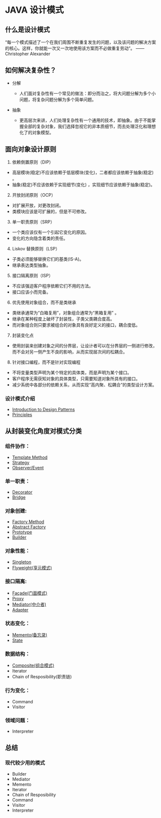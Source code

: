 # JAVA 设计模式

## 什么是设计模式
“每一个模式描述了一个在我们周围不断重复发生的问题，以及该问题的解决方案的核心。这样，你就能一次又一次地使用该方案而不必做重复劳动”。
——Christopher Alexander

## 如何解决复杂性？
+ 分解
  
  + 人们面对复杂性有一个常见的做法：即分而治之，将大问题分解为多个小问题，将复杂问题分解为多个简单问题。
+ 抽象
  + 更高层次来讲，人们处理复杂性有一个通用的技术，即抽象。由于不能掌握全部的复杂对象，我们选择忽视它的非本质细节，而去处理泛化和理想化了的对象模型。
  
  
## 面向对象设计原则
1. 依赖倒置原则（DIP）
  + 高层模块(稳定)不应该依赖于低层模块(变化)，二者都应该依赖于抽象(稳定) 。
  + 抽象(稳定)不应该依赖于实现细节(变化) ，实现细节应该依赖于抽象(稳定)。
2. 开放封闭原则（OCP）
  + 对扩展开放，对更改封闭。
  + 类模块应该是可扩展的，但是不可修改。
3. 单一职责原则（SRP）
  + 一个类应该仅有一个引起它变化的原因。
  + 变化的方向隐含着类的责任。
4. Liskov 替换原则（LSP）
  + 子类必须能够替换它们的基类(IS-A)。
  + 继承表达类型抽象。
5. 接口隔离原则（ISP）
  + 不应该强迫客户程序依赖它们不用的方法。
  + 接口应该小而完备。
6. 优先使用对象组合，而不是类继承
  + 类继承通常为“白箱复用”，对象组合通常为“黑箱复用” 。
  + 继承在某种程度上破坏了封装性，子类父类耦合度高。
  + 而对象组合则只要求被组合的对象具有良好定义的接口，耦合度低。
7. 封装变化点
  + 使用封装来创建对象之间的分界层，让设计者可以在分界层的一侧进行修改，而不会对另一侧产生不良的影响，从而实现层次间的松耦合。
8. 针对接口编程，而不是针对实现编程
  + 不将变量类型声明为某个特定的具体类，而是声明为某个接口。
  + 客户程序无需获知对象的具体类型，只需要知道对象所具有的接口。
  + 减少系统中各部分的依赖关系，从而实现“高内聚、松耦合”的类型设计方案。

### 设计模式介绍
* [Introduction to Design Patterns](https://github.com/Tianweidadada/JavaDesignPatterns/tree/main/Chapter01_Introduction2DesignPatterns)
* [Principles](https://github.com/Tianweidadada/JavaDesignPatterns/tree/main/Chapter02_ObjectOrientedDesignPrinciples)
## 从封装变化角度对模式分类
### 组件协作：
+ [Template Method](https://github.com/Tianweidadada/JavaDesignPatterns/tree/main/Chapter03_TemplateMethod)  
+ [Strategy](https://github.com/Tianweidadada/JavaDesignPatterns/tree/main/Chapter04_Strategy)
+ [Observer/Event](https://github.com/Tianweidadada/JavaDesignPatterns/tree/main/Chapter05_Observer)  


### 单一职责：
+ [Decorator](https://github.com/Tianweidadada/JavaDesignPatterns/tree/main/Chapter06_Decorator)
+ [Bridge](https://github.com/Tianweidadada/JavaDesignPatterns/tree/main/Chapter07_Bridge)

### 对象创建:
+ [Factory Method](https://github.com/Tianweidadada/JavaDesignPatterns/tree/main/Chapter08_Factory%20Method)
+ [Abstract Factory](https://github.com/Tianweidadada/JavaDesignPatterns/tree/main/Chapter09_Abstract%20Factory)
+ [Prototype](https://github.com/Tianweidadada/JavaDesignPatterns/tree/main/Chapter10_Prototype)
+ [Builder](https://github.com/Tianweidadada/JavaDesignPatterns/tree/main/Chapter11_Builder)


### 对象性能：
+ [Singleton](https://github.com/Tianweidadada/JavaDesignPatterns/tree/main/Chapter12_Singleton)
+ [Flyweight(享元模式)](https://github.com/Tianweidadada/JavaDesignPatterns/tree/main/Chapter13_Flyweight)  

### 接口隔离:
+ [Façade(门面模式)](https://github.com/Tianweidadada/JavaDesignPatterns/tree/main/Chapter14_Facade)
+ [Proxy](https://github.com/Tianweidadada/JavaDesignPatterns/tree/main/Chapter15_Proxy)
+ [Mediator(中介者)](https://github.com/Tianweidadada/JavaDesignPatterns/tree/main/Chapter17_Mediator)
+ [Adapter](https://github.com/Tianweidadada/JavaDesignPatterns/tree/main/Chapter16_Adapter)


### 状态变化：
+ [Memento(备忘录)](https://github.com/Tianweidadada/JavaDesignPatterns/tree/main/Chapter19_Memento)
+ [State](https://github.com/Tianweidadada/JavaDesignPatterns/tree/main/Chapter18_State)


### 数据结构：
+ [Composite(组合模式)](https://github.com/Tianweidadada/JavaDesignPatterns/tree/main/Chapter20_Composite)
+ Iterator
+ Chain of Resposibility(职责链)


### 行为变化：
+ Command
+ Visitor


### 领域问题：
+ Interpreter


## 总结
### 现代较少用的模式
+ Builder
+ Mediator
+ Memento
+ Iterator
+ Chain of Resposibility
+ Command
+ Visitor
+ Interpreter